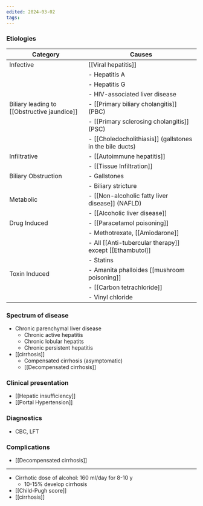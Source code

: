 ```yaml
---
edited: 2024-03-02
tags:
---
```

### Etiologies

| Category                                    | Causes                                                   |
| ------------------------------------------- | -------------------------------------------------------- |
| Infective                                   | [[Viral hepatitis]]                                      |
|                                             | - Hepatitis A                                            |
|                                             | - Hepatitis G                                            |
|                                             | - HIV-associated liver disease                           |
| Biliary leading to [[Obstructive jaundice]] | - [[Primary biliary cholangitis]] (PBC)                  |
|                                             | - [[Primary sclerosing cholangitis]] (PSC)               |
|                                             | - [[Choledocholithiasis]] (gallstones in the bile ducts) |
| Infiltrative                                | - [[Autoimmune hepatitis]]                               |
|                                             | - [[Tissue Infiltration]]                                |
| Biliary Obstruction                         | - Gallstones                                             |
|                                             | - Biliary stricture                                      |
| Metabolic                                   | - [[Non-alcoholic fatty liver disease]] (NAFLD)          |
|                                             | - [[Alcoholic liver disease]]                            |
| Drug Induced                                | - [[Paracetamol poisoning]]                              |
|                                             | - Methotrexate, [[Amiodarone]]                           |
|                                             | - All [[Anti-tubercular therapy]] except [[Ethambutol]]  |
|                                             | - Statins                                                |
| Toxin Induced                               | - Amanita phalloides [[mushroom poisoning]]              |
|                                             | - [[Carbon tetrachloride]]                               |
|                                             | - Vinyl chloride                                         |
### Spectrum of disease
- Chronic parenchymal liver disease
	- Chronic active hepatitis
	- Chronic lobular hepatits
	- Chronic persistent hepatitis
- [[cirrhosis]]
	- Compensated cirrhosis (asymptomatic)
	- [[Decompensated cirrhosis]] 
### Clinical presentation
- [[Hepatic insufficiency]] 
- [[Portal Hypertension]] 

### Diagnostics
- CBC, LFT

### Complications
- [[Decompensated cirrhosis]] 
---

- Cirrhotic dose of alcohol: 160 ml/day for 8-10 y 
	- 10-15% develop cirrhosis 
- [[Child-Pugh score]] 
- [[cirrhosis]] 
